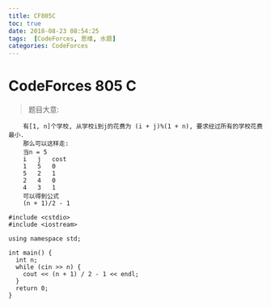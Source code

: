 ```yaml
---
title: CF805C
toc: true
date: 2018-08-23 08:54:25
tags:  [CodeForces, 思维, 水题]
categories: CodeForces
---
```


# CodeForces 805 C

> 题目大意:

        有[1, n]个学校, 从学校i到j的花费为 (i + j)%(1 + n), 要求经过所有的学校花费最小.
        那么可以这样走:
        当n = 5  
        i   j   cost
        1   5   0
        5   2   1
        2   4   0
        4   3   1
        可以得到公式
        (n + 1)/2 - 1

```
#include <cstdio>
#include <iostream>

using namespace std;

int main() {
  int n;
  while (cin >> n) {
    cout << (n + 1) / 2 - 1 << endl;
  }
  return 0;
}
```
